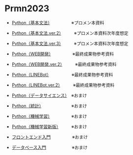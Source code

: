 # Prmn2023

- [Python（基本文法）](https://kiryu-3.github.io/Prmn2023/python-basic/index.html#0)　　　　　※プロメン本資料
- [Python（基本文法.ver.2）](Python/Python_Basic/README.md)　　　※プロメン本資料次年度想定
- [Python（基本文法.ver.3）](https://github.com/kiryu-3/Prmn2023/tree/main/Python/2024/Systax)　　　※プロメン本資料次年度想定



- [Python（WEB開発）](https://kiryu-3.github.io/Prmn2023/streamlit-prmn/index.html#0)　　　　　※最終成果物参考資料
- [Python（WEB開発.ver.2）](https://github.com/kiryu-3/Prmn2023/tree/main/Python/2024/Streamlit)　　　※最終成果物参考資料
- [Python（LINEBot）](https://kiryu-3.github.io/Prmn2023/linebot-prmn/index.html#0)　　　　　  ※最終成果物参考資料
- [Python（LINEBot.ver.2）](https://github.com/kiryu-3/Prmn2023/tree/main/Python/2024/linebot)　　　※最終成果物参考資料



- [Python（データサイエンス）](https://kiryu-3.github.io/Prmn2023/python-ds/index.html#0)　※おまけ
- [Python（統計）](https://kiryu-3.github.io/Prmn2023/python-stat/index.html#0)　　　　　　　※おまけ
- [Python（機械学習）](https://kiryu-3.github.io/Prmn2023/python-machine-prmn/index.html#0)　　　　　※おまけ
- [Python（機械学習新版）](https://github.com/kiryu-3/Prmn2023/blob/main/Python/Python_Machine/README.md)　　　※おまけ

  
- [フロントエンド入門](https://kiryu-3.github.io/Prmn2023/frontend-prmn/index.html#0)　　　　　※おまけ
- [データベース入門](https://kiryu-3.github.io/Prmn2023/sql-prmn/index.html#0)　　　　　　※おまけ
